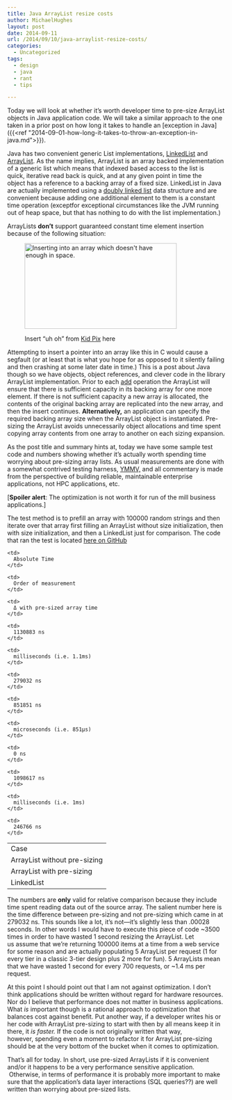 ```yaml
---
title: Java ArrayList resize costs
author: MichaelHughes
layout: post
date: 2014-09-11
url: /2014/09/10/java-arraylist-resize-costs/
categories:
  - Uncategorized
tags:
  - design
  - java
  - rant
  - tips

---
```

Today we will look at whether it’s worth developer time to pre-size ArrayList objects in Java application code. 
We will take a similar approach to the one taken in a prior post on how long it takes to handle an [exception in Java]({{<ref "2014-09-01-how-long-it-takes-to-throw-an-exception-in-java.md">}}).

<!--more-->

Java has two convenient generic List implementations, [LinkedList][2] and [ArrayList][3]. As the name implies, ArrayList is an array backed implementation of a generic list which means that indexed based access to the list is quick, iterative read back is quick, and at any given point in time the object has a reference to a backing array of a fixed size. LinkedList in Java are actually implemented using a [doubly linked list][4] data structure and are convenient because adding one additional element to them is a constant time operation (exceptfor exceptional circumstances like the JVM running out of heap space, but that has nothing to do with the list implementation.)

ArrayLists **don’t** support guaranteed constant time element insertion because of the following situation:<figure id="attachment_251" style="width: 350px" class="wp-caption aligncenter">

[<img class="wp-image-251 size-full" src="//codinginthetrenches.com/wp-content/uploads/2014/09/ArrayListOutOfSpace.png" alt="Inserting into an array which doesn't have enough in space." width="350" height="197" />][5]<figcaption class="wp-caption-text">Insert &#8220;uh oh&#8221; from [Kid Pix][6] here</figcaption></figure> 

Attempting to insert a pointer into an array like this in C would cause a segfault (or at least that is what you hope for as opposed to it silently failing and then crashing at some later date in time.) This is a post about Java though so we have objects, object references, and clever code in the library ArrayList implementation. Prior to each [add][7] operation the ArrayList will ensure that there is sufficient capacity in its backing array for one more element. If there is not sufficient capacity a new array is allocated, the contents of the original backing array are replicated into the new array, and then the insert continues. **Alternatively,** an application can specify the required backing array size when the ArrayList object is instantiated. Pre-sizing the ArrayList avoids unnecessarily object allocations and time spent copying array contents from one array to another on each sizing expansion.

As the post title and summary hints at, today we have some sample test code and numbers showing whether it&#8217;s actually worth spending time worrying about pre-sizing array lists. As usual measurements are done with a somewhat contrived testing harness, [YMMV,][8] and all commentary is made from the perspective of building reliable, maintainable enterprise applications, not HPC applications, etc.

[**Spoiler alert**: The optimization is not worth it for run of the mill business applications.]

The test method is to prefill an array with 100000 random strings and then iterate over that array first filling an ArrayList without size initialization, then with size initialization, and then a LinkedList just for comparison. The code that ran the test is located [here on GitHub][9]

<table>
  <tr>
    <td>
      Case
    </td>
    
    <td>
      Absolute Time
    </td>
    
    <td>
      Order of measurement
    </td>
    
    <td>
      Δ with pre-sized array time
    </td>
  </tr>
  
  <tr>
    <td>
      ArrayList without pre-sizing
    </td>
    
    <td>
      1130883 ns
    </td>
    
    <td>
      milliseconds (i.e. 1.1ms)
    </td>
    
    <td>
      279032 ns
    </td>
  </tr>
  
  <tr>
    <td>
      ArrayList with pre-sizing
    </td>
    
    <td>
      851851 ns
    </td>
    
    <td>
      microseconds (i.e. 851µs)
    </td>
    
    <td>
      0 ns
    </td>
  </tr>
  
  <tr>
    <td>
      LinkedList
    </td>
    
    <td>
      1098617 ns
    </td>
    
    <td>
      milliseconds (i.e. 1ms)
    </td>
    
    <td>
      246766 ns
    </td>
  </tr>
</table>

The numbers are **only** valid for relative comparison because they include time spent reading data out of the source array. The salient number here is the time difference between pre-sizing and not pre-sizing which came in at 279032 ns. This sounds like a lot, it’s not—it’s slightly less than .00028 seconds. In other words I would have to execute this piece of code ~3500 times in order to have wasted 1 second resizing the ArrayList. Let us assume that we’re returning 100000 items at a time from a web service for some reason and are actually populating 5 ArrayList per request (1 for every tier in a classic 3-tier design plus 2 more for fun). 5 ArrayLists mean that we have wasted 1 second for every 700 requests, or ~1.4 ms per request.

At this point I should point out that I am not against optimization. I don’t think applications should be written without regard for hardware resources. Nor do I believe that performance does not matter in business applications. What _is_ important though is a rational approach to optimization that balances cost against benefit. Put another way, if a developer writes his or her code with ArrayList pre-sizing to start with then by all means keep it in there, it _is faster._ If the code is not originally written that way, however, spending even a moment to refactor it for ArrayList pre-sizing should be at the very bottom of the bucket when it comes to optimization.

That&#8217;s all for today. In short, use pre-sized ArrayLists if it is convenient and/or it happens to be a very performance sensitive application.  Otherwise, in terms of performance it is probably more important to make sure that the application’s data layer interactions (SQL queries??) are well written than worrying about pre-sized lists.

 
 [2]: http://docs.oracle.com/javase/8/docs/api/java/util/LinkedList.html
 [3]: http://docs.oracle.com/javase/8/docs/api/java/util/ArrayList.html
 [4]: http://en.wikipedia.org/wiki/Doubly_linked_list
 [5]: //codinginthetrenches.com/wp-content/uploads/2014/09/ArrayListOutOfSpace.png
 [6]: http://en.wikipedia.org/wiki/Kid_Pix
 [7]: http://docs.oracle.com/javase/8/docs/api/java/util/ArrayList.html#add-E-
 [8]: http://en.wiktionary.org/wiki/your_mileage_may_vary
 [9]: https://github.com/msh9/codinginthetrenches-examples/blob/master/ArrayListSizing/src/com/mihughes/examples/arraysize/Arraysize.java